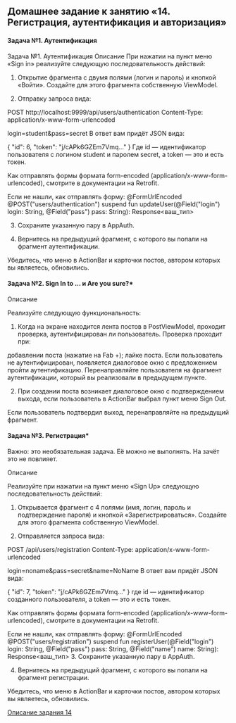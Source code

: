 ## Домашнее задание к занятию «14. Регистрация, аутентификация и авторизация»

#### Задача №1. Аутентификация

Задача №1. Аутентификация
Описание
При нажатии на пункт меню «Sign in» реализуйте следующую последовательность действий:

1. Открытие фрагмента с двумя полями (логин и пароль) и кнопкой «Войти». Создайте для этого фрагмента собственную ViewModel.

2. Отправку запроса вида:

POST http://localhost:9999/api/users/authentication
Content-Type: application/x-www-form-urlencoded

login=student&pass=secret
В ответ вам придёт JSON вида:

{
  "id": 6,
  "token": "j/cAPk6GZEm7Vmq..."
}
Где id — идентификатор пользователя с логином student и паролем secret, а token — это и есть токен.

Как отправлять формы формата form-encoded (application/x-www-form-urlencoded), смотрите в документации на Retrofit.

Если не нашли, как отправлять форму:
@FormUrlEncoded
@POST("users/authentication")
suspend fun updateUser(@Field("login") login: String, @Field("pass") pass: String): Response<ваш_тип>

3. Сохраните указанную пару в AppAuth.

4. Вернитесь на предыдущий фрагмент, с которого вы попали на фрагмент аутентификации.

Убедитесь, что меню в ActionBar и карточки постов, автором которых вы являетесь, обновились.


#### Задача №2. Sign In to ... и Are you sure?*
  
  Описание
  
Реализуйте следующую функциональность:

1. Когда на экране находится лента постов в PostViewModel, проходит проверка, аутентифицирован ли пользователь. Проверка проходит при:

добавлении поста (нажатие на Fab +);
лайке поста.
Если пользователь не аутентифицирован, появляется диалоговое окно с предложением пройти аутентификацию. Перенаправляйте пользователя на фрагмент аутентификации, который вы реализовали в предыдущем пункте.

2. При создании поста возникает диалоговое окно с подтверждением выхода, если пользователь в ActionBar выбрал пункт меню Sign Out.

Если пользователь подтвердил выход, перенаправляйте на предыдущий фрагмент.


#### Задача №3. Регистрация*

Важно: это необязательная задача. Её можно не выполнять. На зачёт это не повлияет.

Описание

Реализуйте при нажатии на пункт меню «Sign Up» следующую последовательность действий:

1. Открывается фрагмент с 4 полями (имя, логин, пароль и подтверждение пароля) и кнопкой «Зарегистрироваться». Создайте для этого фрагмента собственную ViewModel.

2. Отправляется запроса вида:

POST /api/users/registration
Content-Type: application/x-www-form-urlencoded

login=noname&pass=secret&name=NoName
В ответ вам придёт JSON вида:

{
  "id": 7,
  "token": "j/cAPk6GZEm7Vmq..."
}
где id — идентификатор созданного пользователя, а token — это и есть токен.

Как отправлять формы формата form-encoded (application/x-www-form-urlencoded), смотрите в документации на Retrofit.

Если не нашли, как отправлять форму:
@FormUrlEncoded
@POST("users/registration")
suspend fun registerUser(@Field("login") login: String, @Field("pass") pass: String, @Field("name") name: String): Response<ваш_тип>
3. Сохраните указанную пару в AppAuth.

4. Вернитесь на предыдущий фрагмент, с которого вы попали на фрагмент регистрации.

Убедитесь, что меню в ActionBar и карточки постов, автором которых вы являетесь, обновились.


[Описание задания 14](https://github.com/netology-code/andin-homeworks/tree/ANDIN-36/13_auth)